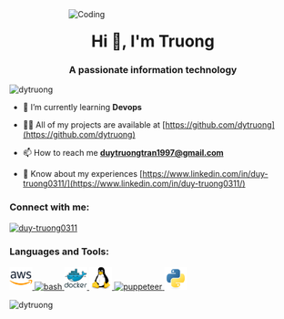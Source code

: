 <img align="right" alt="Coding" width="400" src="https://media4.giphy.com/media/toXKzaJP3WIgM/200w.gif?cid=82a1493bied7yh8fk7gdb2jbzswfedb4np38t1xh94yy0lks&rid=200w.gif"> 
<h1 align="center">Hi 👋, I'm Truong</h1>
<h3 align="center">A passionate information technology</h3>

<p align="left"> <img src="https://komarev.com/ghpvc/?username=dytruong&label=Profile%20views&color=0e75b6&style=flat" alt="dytruong" /> </p>

- 🌱 I’m currently learning **Devops**

- 👨‍💻 All of my projects are available at [https://github.com/dytruong](https://github.com/dytruong)

- 📫 How to reach me **duytruongtran1997@gmail.com**

- 📄 Know about my experiences [https://www.linkedin.com/in/duy-truong0311/](https://www.linkedin.com/in/duy-truong0311/)

<h3 align="left">Connect with me:</h3>
<p align="left">
<a href="https://linkedin.com/in/duy-truong0311" target="blank"><img align="center" src="https://raw.githubusercontent.com/rahuldkjain/github-profile-readme-generator/master/src/images/icons/Social/linked-in-alt.svg" alt="duy-truong0311" height="30" width="40" /></a>
</p>

<h3 align="left">Languages and Tools:</h3>
<p align="left"> <a href="https://aws.amazon.com" target="_blank" rel="noreferrer"> <img src="https://raw.githubusercontent.com/devicons/devicon/master/icons/amazonwebservices/amazonwebservices-original-wordmark.svg" alt="aws" width="40" height="40"/> </a> <a href="https://www.gnu.org/software/bash/" target="_blank" rel="noreferrer"> <img src="https://www.vectorlogo.zone/logos/gnu_bash/gnu_bash-icon.svg" alt="bash" width="40" height="40"/> </a> <a href="https://www.docker.com/" target="_blank" rel="noreferrer"> <img src="https://raw.githubusercontent.com/devicons/devicon/master/icons/docker/docker-original-wordmark.svg" alt="docker" width="40" height="40"/> </a> <a href="https://www.linux.org/" target="_blank" rel="noreferrer"> <img src="https://raw.githubusercontent.com/devicons/devicon/master/icons/linux/linux-original.svg" alt="linux" width="40" height="40"/> </a> <a href="https://github.com/puppeteer/puppeteer" target="_blank" rel="noreferrer"> <img src="https://www.vectorlogo.zone/logos/pptrdev/pptrdev-official.svg" alt="puppeteer" width="40" height="40"/> </a> <a href="https://www.python.org" target="_blank" rel="noreferrer"> <img src="https://raw.githubusercontent.com/devicons/devicon/master/icons/python/python-original.svg" alt="python" width="40" height="40"/> </a> </p>

<p><img align="center" src="https://github-readme-stats.vercel.app/api/top-langs?username=dytruong&show_icons=true&locale=en&layout=compact" alt="dytruong" /></p>
